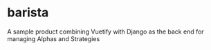 # barista
A sample product combining Vuetify with Django as the back end for managing Alphas and Strategies
